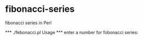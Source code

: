 # fibonacci-series
fibonacci series in Perl

*** ./febonacci.pl  Usage ***
enter a number for fobonacci series:<n>

